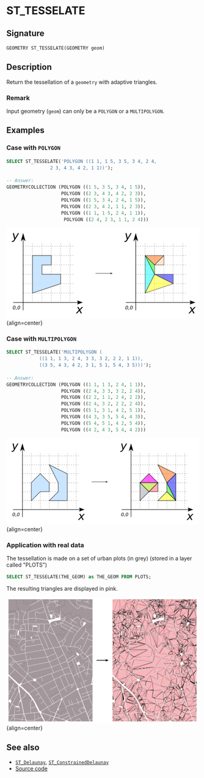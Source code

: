 # ST_TESSELATE

## Signature

```sql
GEOMETRY ST_TESSELATE(GEOMETRY geom)
```

## Description
Return the tessellation of a `geometry` with adaptive triangles.

### Remark
Input geometry (`geom`) can only be a `POLYGON` or a `MULTIPOLYGON`. 

## Examples

### Case with `POLYGON`

```sql
SELECT ST_TESSELATE('POLYGON ((1 1, 1 5, 3 5, 3 4, 2 4, 
				2 3, 4 3, 4 2, 1 1))');

-- Answer: 
GEOMETRYCOLLECTION (POLYGON ((1 5, 3 5, 3 4, 1 5)), 
                    POLYGON ((2 3, 4 3, 4 2, 2 3)), 
                    POLYGON ((1 5, 3 4, 2 4, 1 5)), 
                    POLYGON ((2 3, 4 2, 1 1, 2 3)), 
                    POLYGON ((1 1, 1 5, 2 4, 1 1)), 
                     POLYGON ((2 4, 2 3, 1 1, 2 4)))
```

![](./ST_Tesselate_1.png){align=center}

### Case with `MULTIPOLYGON`

```sql
SELECT ST_TESSELATE('MULTIPOLYGON (
			((1 1, 1 3, 2 4, 3 3, 3 2, 2 2, 1 1)), 
  			((3 5, 4 3, 4 2, 3 1, 5 1, 5 4, 3 5)))');

-- Answer: 
GEOMETRYCOLLECTION (POLYGON ((1 1, 1 3, 2 4, 1 1)), 
                    POLYGON ((2 4, 3 3, 3 2, 2 4)), 
                    POLYGON ((2 2, 1 1, 2 4, 2 2)), 
                    POLYGON ((2 4, 3 2, 2 2, 2 4)), 
                    POLYGON ((5 1, 3 1, 4 2, 5 1)), 
                    POLYGON ((4 3, 3 5, 5 4, 4 3)), 
                    POLYGON ((5 4, 5 1, 4 2, 5 4)), 
                    POLYGON ((4 2, 4 3, 5 4, 4 2)))
```

![](./ST_Tesselate_2.png){align=center}

### Application with real data

The tessellation is made on a set of urban plots (in grey) (stored in a layer called "PLOTS")

```sql
SELECT ST_TESSELATE(THE_GEOM) as THE_GEOM FROM PLOTS;
```

The resulting triangles are displayed in pink.

![](./ST_Tesselate_3.png){align=center}

## See also

* [`ST_Delaunay`](../ST_Delaunay), [`ST_ConstrainedDelaunay`](../ST_ConstrainedDelaunay)
* <a href="https://github.com/orbisgis/h2gis/blob/master/h2gis-functions/src/main/java/org/h2gis/functions/spatial/mesh/ST_TESSELATE.java" target="_blank">Source code</a>
